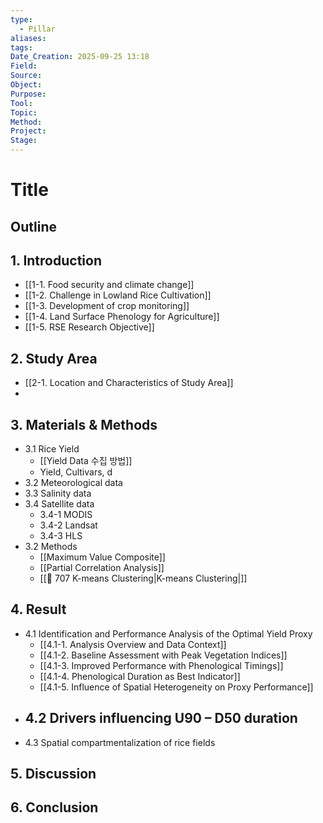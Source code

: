 ```yaml
---
type:
  - Pillar
aliases:
tags:
Date_Creation: 2025-09-25 13:18
Field:
Source:
Object:
Purpose:
Tool:
Topic:
Method:
Project:
Stage:
---
```


# Title
## Outline

## 1. Introduction
- [[1-1. Food security and climate change]]
- [[1-2. Challenge in Lowland Rice Cultivation]]
- [[1-3. Development of crop monitoring]]
- [[1-4. Land Surface Phenology for Agriculture]]
- [[1-5. RSE Research Objective]]
## 2. Study Area
- [[2-1. Location and Characteristics of Study Area]]
- 
## 3. Materials & Methods
- 3.1 Rice Yield
	- [[Yield Data 수집 방법]]
	- Yield, Cultivars, d
- 3.2 Meteorological data
- 3.3 Salinity data
- 3.4 Satellite data
	- 3.4-1 MODIS
	- 3.4-2 Landsat
	- 3.4-3 HLS
- 3.2 Methods
	- [[Maximum Value Composite]]
	- [[Partial Correlation Analysis]]
	- [[🔬 707 K-means Clustering|K-means Clustering|]]
## 4. Result
- 4.1 Identification and Performance Analysis of the Optimal Yield Proxy
	- [[4.1-1. Analysis Overview and Data Context]]
	- [[4.1-2. Baseline Assessment with Peak Vegetation Indices]]
	- [[4.1-3. Improved Performance with Phenological Timings]]
	- [[4.1-4. Phenological Duration as Best Indicator]]
	- [[4.1-5. Influence of Spatial Heterogeneity on Proxy Performance]]
- 4.2 Drivers influencing U90 – D50 duration
	- 
- 4.3 Spatial compartmentalization of rice fields
## 5. Discussion

## 6. Conclusion
